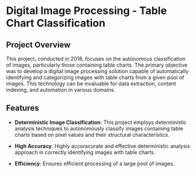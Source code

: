 # Digital Image Processing - Table Chart Classification

## Project Overview

This project, conducted in 2018, focuses on the autonomous classification of images, particularly those containing table charts. The primary objective was to develop a digital image processing solution capable of automatically identifying and categorizing images with table charts from a given pool of images. This technology can be invaluable for data extraction, content indexing, and automation in various domains.

## Features

- **Deterministic Image Classification**: This project employs deterministic analysis techniques to autonomously classify images containing table charts based on pixel values and their structural characteristics.

- **High Accuracy**: Highly accuracurate and effective deterministic analysis approach in correctly identifying images with table charts.

- **Efficiency**: Ensures efficient processing of a large pool of images.
